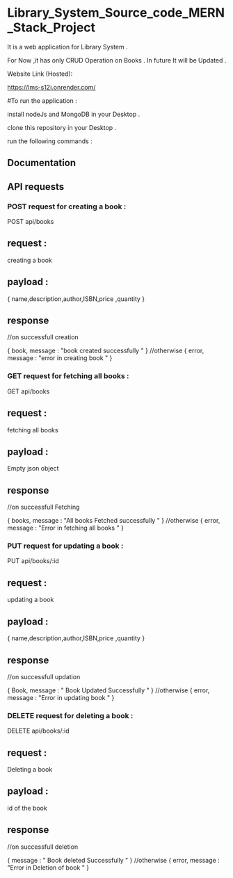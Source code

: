 # Library_System_Source_code_MERN_Stack_Project


It is a web application for Library System .

For Now ,it has only CRUD Operation on Books . In future It will be Updated .

Website Link (Hosted):

https://lms-s12i.onrender.com/


#To run the application :

install nodeJs and MongoDB in your Desktop .

clone this repository in your Desktop .

run the following commands :
## Documentation

## API requests 

### POST request for creating a book :

POST api/books

## request :

creating a book 

## payload : 

{
    name,description,author,ISBN,price ,quantity
}

## response 
//on successfull creation 

{
    book,
    message : "book created successfully " 
}
//otherwise
{
    error,
      message : "error in creating book "
}

### GET request for fetching all books :

GET api/books

## request :

fetching all books 

## payload : 

Empty json object

## response 
//on successfull Fetching 

{
    books,
    message : "All books Fetched successfully " 
}
//otherwise
{
    error,
      message : "Error in fetching all books "
}

### PUT request for updating a book :

PUT api/books/:id

## request :

updating a book 

## payload : 

{
    name,description,author,ISBN,price ,quantity
}

## response 
//on successfull updation 

{
  Book,
    message : " Book Updated Successfully " 
}
//otherwise
{
      error,
      message : "Error in updating book "
}


### DELETE request for deleting a book :

DELETE api/books/:id

## request :

Deleting a book 

## payload : 
 id of the book

## response 
//on successfull deletion 

{
    message : " Book deleted Successfully " 
}
//otherwise
{
      error,
      message : "Error in Deletion of book "
}

